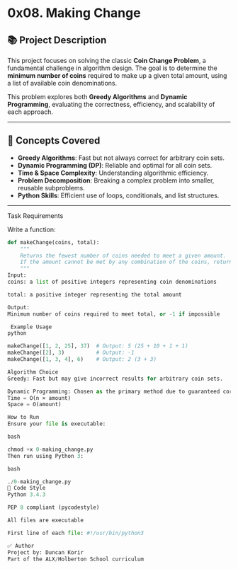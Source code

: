 # 0x08. Making Change

## 📚 Project Description

This project focuses on solving the classic **Coin Change Problem**, a fundamental challenge in algorithm design. The goal is to determine the **minimum number of coins** required to make up a given total amount, using a list of available coin denominations.

This problem explores both **Greedy Algorithms** and **Dynamic Programming**, evaluating the correctness, efficiency, and scalability of each approach.

---

## 🧠 Concepts Covered

- **Greedy Algorithms**: Fast but not always correct for arbitrary coin sets.
- **Dynamic Programming (DP)**: Reliable and optimal for all coin sets.
- **Time & Space Complexity**: Understanding algorithmic efficiency.
- **Problem Decomposition**: Breaking a complex problem into smaller, reusable subproblems.
- **Python Skills**: Efficient use of loops, conditionals, and list structures.

---

Task Requirements

Write a function:

```python
def makeChange(coins, total):
    """
    Returns the fewest number of coins needed to meet a given amount.
    If the amount cannot be met by any combination of the coins, return -1.
    """
Input:
coins: a list of positive integers representing coin denominations

total: a positive integer representing the total amount

Output:
Minimum number of coins required to meet total, or -1 if impossible

 Example Usage
python

makeChange([1, 2, 25], 37)  # Output: 5 (25 + 10 + 1 + 1)
makeChange([2], 3)          # Output: -1
makeChange([1, 3, 4], 6)    # Output: 2 (3 + 3)

Algorithm Choice
Greedy: Fast but may give incorrect results for arbitrary coin sets.

Dynamic Programming: Chosen as the primary method due to guaranteed correctness and manageable time/space complexity:
Time = O(n × amount)
Space = O(amount)

How to Run
Ensure your file is executable:

bash

chmod +x 0-making_change.py
Then run using Python 3:

bash

./0-making_change.py
🧼 Code Style
Python 3.4.3

PEP 8 compliant (pycodestyle)

All files are executable

First line of each file: #!/usr/bin/python3

✅ Author
Project by: Duncan Korir
Part of the ALX/Holberton School curriculum